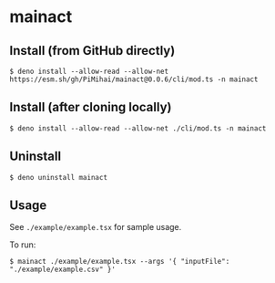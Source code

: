 # mainact

## Install (from GitHub directly)

```
$ deno install --allow-read --allow-net https://esm.sh/gh/PiMihai/mainact@0.0.6/cli/mod.ts -n mainact
```

## Install (after cloning locally)

```
$ deno install --allow-read --allow-net ./cli/mod.ts -n mainact
```

## Uninstall

```
$ deno uninstall mainact
```

## Usage

See `./example/example.tsx` for sample usage.

To run:

```
$ mainact ./example/example.tsx --args '{ "inputFile": "./example/example.csv" }'
```